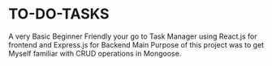 # TO-DO-TASKS
A very Basic Beginner Friendly your go to Task Manager using React.js for frontend and Express.js for Backend
Main Purpose of this project was to get Myself familiar with CRUD operations in Mongoose. 

